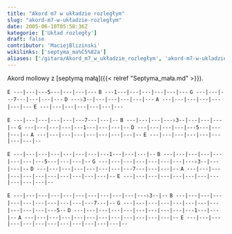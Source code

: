```yaml
---
title: "Akord m7 w układzie rozległym"
slug: "akord-m7-w-układzie-rozległym"
date: 2005-06-10T05:58:36Z
kategorie: ['Układ rozległy']
draft: false
contributor: 'MaciejBlizinski'
wikilinks: ['septyma_ma%C5%82a']
aliases: ['/gitara/Akord_m7_w_układzie_rozległym', 'akord-m7-w-ukladzie-rozleglym']
---
```

Akord mollowy z [septymą małą]({{< relref "Septyma_mała.md" >}}).

`E ---|---|---5---|---|---|---`
`B ---1---|---|---|---|---|---`
`G ---|---|---7---|---|---|---`
`D ---♭3--|---|---|---|---|---`
`A ---|---|---|---|---|---|---`
`E ---|---|---|---|---|---|---`

`E ---|---|---|---|---|---7---|---|--`
`B ---|---|---|---♭3--|---|---|---|--`
`G ---|---|---|---|---1---|---|---|--`
`D ---|---|---|---|---5---|---|---|--`
`A ---|---|---|---|---|---|---|---|--`
`E ---|---|---|---|---|---|---|---|--`

`E ---|---|---|---|---|---|---|---1---|---|---|--`
`B ---|---|---|---|---|---|---|---5---|---|---|--`
`G ---|---|---|---|---|---|---|---♭3--|---|---|--`
`D ---|---|---|---|---|---|---|---7---|---|---|--`
`A ---|---|---|---|---|---|---|---|---|---|---|--`
`E ---|---|---|---|---|---|---|---|---|---|---|--`

`E ---|---|---|---|---|---|---|---|---|---|---♭3--|--`
`B ---|---|---|---|---|---|---|---|---|---|---7---|--`
`G ---|---|---|---|---|---|---|---|---|---|---|---5--`
`D ---|---|---|---|---|---|---|---|---|---1---|---|--`
`A ---|---|---|---|---|---|---|---|---|---|---|---|--`
`E ---|---|---|---|---|---|---|---|---|---|---|---|--`

